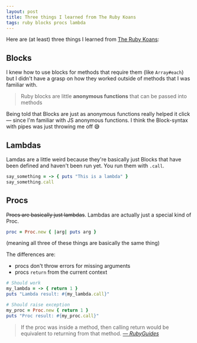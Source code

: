 ```yaml
---
layout: post
title: Three things I learned from The Ruby Koans
tags: ruby blocks procs lambda
---
```


Here are (at least) three things I learned from [The Ruby Koans](http://rubykoans.com/):


## Blocks

I knew how to use blocks for methods that require them (like `Array#each`) but I didn't have a grasp on how they worked outside of methods that I was familiar with. 

> Ruby blocks are little **anonymous functions** that can be passed into methods

Being told that Blocks are just as anonymous functions really helped it click— since I'm familiar with JS anonymous functions. I think the Block-syntax with pipes was just throwing me off 😅

## Lambdas

Lamdas are a little weird because they're basically just Blocks that have been defined and haven't been run yet. You run them with `.call`.

```ruby
say_something = -> { puts "This is a lambda" }
say_something.call
```


## Procs

~~Procs are basically just lambdas~~. Lambdas are actually just a special kind of Proc.

```ruby
proc = Proc.new { |arg| puts arg }
```

(meaning all three of these things are basically the same thing)

The differences are:
- procs don't throw errors for missing arguments
- procs `return` from the current context

```ruby
# Should work
my_lambda = -> { return 1 }
puts "Lambda result: #{my_lambda.call}"

# Should raise exception
my_proc = Proc.new { return 1 }
puts "Proc result: #{my_proc.call}"
```

> If the proc was inside a method, then calling return would be equivalent to returning from that method.
[*— RubyGuides*](https://www.rubyguides.com/2016/02/ruby-procs-and-lambdas/)
